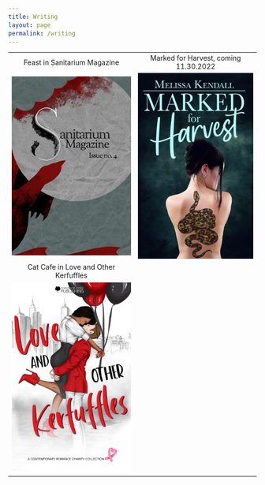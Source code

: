 ```yaml
---
title: Writing
layout: page
permalink: /writing
---
```


<table style="text-align:center">
    <tr>
        <td> 
            Feast in Sanitarium Magazine
        </td>
        <td>
            Marked for Harvest, coming 11.30.2022
        </td>
    </tr>
    <tr>
        <td>
            <a href="https://www.amazon.ca/dp/B09D9WC4CQ"><img width="650" src='/images/Feast.jpg'/></a> 
        </td>   
        <td>
            <a href="https://www.barnesandnoble.com/w/marked-for-harvest-melissa-kendall/1142099800?ean=9781509245703"><img width="600" src='/images/MFH.jpg'/></a>
        </td>
    </tr>
    <tr>
        <td>
            Cat Cafe in Love and Other Kerfuffles
        </td>
        <td>
        </td>
    </tr>
    <tr>
        <td><a href="https://books2read.com/TNRCKerfluffy"><img width="600" src='/images/TNRC.jpg'/></a></td>
        <td></td>
    </tr>
</table>